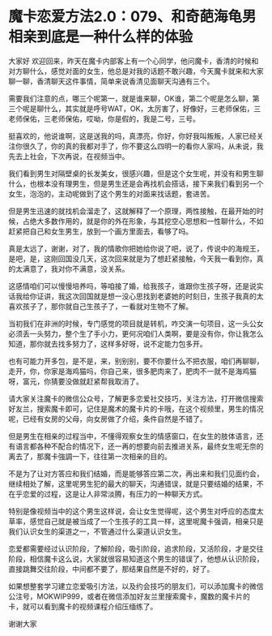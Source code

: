 # 魔卡恋爱方法2.0：079、和奇葩海龟男相亲到底是一种什么样的体验

大家好 欢迎回来，昨天在魔卡内部客上有一个心同学，他问魔卡，香清的时候和对方聊什么，感觉对面的女生，他总是对我的话题不敢兴趣，今天魔卡就来和大家聊一聊，香清聊天这件事情，简单来说香清见面聊天沟通有三个。

需要我们注意的点，哪三个呢第一，就是谁来聊，OK谁，第二个呢是怎么聊，第三个呢是聊什么，其实就是呼号WAT，OK，太厉害了，好像好，三老师保佑，三老师保佑，三老师保佑，哎呦，你是假的，我是二号，三号。

挺喜欢的，他说谁啊，这是送我的吗，真漂亮，你好，你好我叫叛叛，人家已经关注你很久了，你的真的我都对手了，你不要这么四明一的看你人家吗，从未说，我先去上社会，下次再说，在视频当中。

我们看到男生对隔壁桌的长发美女，很感兴趣，但是这个女生呢，并没有和男生聊什么，也根本没有理男生，但是男生还是会再找机会搭话，接下来我们看到另一个女生，泡泡的，主动呢做到了这个男生的对面来找话题，套进苦。

但是男生迅速的就找机会溜走了，这就解释了一个原理，两性接触，在最开始的时候，占绝大多数作用的，就是你的外在形象，与其挖空心思想和一性聊什么，不如赶紧把自己和女生男生，放到一个画方里面去，看够了吗。

真是太远了，谢谢，对了，我的情歌你把她给你说了吧，说了，传说中的海规王，是吧，是，这刚回国没几天，这次回来就是为了想赶紧接触，今天我一看到你，真的太满意了，我对你不满意，没关系。

这感情咱们可以慢慢培养吗，等咱接了婚，给我孩子，谁跟你生孩子呀，还是说实话我给你证讲，我这次回国就是想一没心思找到老婆她的时刻日，生孩子我真的太喜欢孩子了，那你就自己生孩子了，一看就对生物不了解。

当初我们在非洲的时候，专门感觉的项目就是转机，咋交演一句项目，这一头公女必须丢一头努力，整个生了手小力，更何况咱们人类啊，要是没有你，你让我怎么知道，那你就去找多努力了，这样多好呀，说不定能力包多开。

也有可能力开多包，是不是，来，别别别，要不你要什么不把衣服，咱们再聊聊，走开，你，你家是海鸡猫吗，你自己来，很多肥肉来了，肥肉不一就不是海鸡猫呀，富元，你猜要没做就赶紧帮我取消了。

请大家关注魔卡的微信公众号，了解更多恋爱社交技巧，关注方法，打开微信搜索好友兰，搜索魔卡即可，记住是魔术的魔卡片的卡哦，在这个视频里，男生的情况呢，已经有女房的父母，向女房做了介绍，条件自然是不错了。

但是男生在相亲的过程当中，不懂得观察女生的情感窗口，在女生的肢体语言，还有语言都各种不配合的情况下，还一再的想要向前去推进关系，最终女生呢无奈的离去了，那魔卡強調一下，往往第一次相亲的目的。

不是为了让对方答应和我们结婚，而是能够答应第二次，再出来和我们见面约会，继续相处了解，这里呢男生犯的最大的聊天，沟通错误，就是只要结婚的结果，不在乎恋爱的过程，这是让人非常淡腾，有压力的一种聊天方式。

特别是像视频当中的这个男生这样说，会让女生觉得呢，这个男生对呼应的态度太草率，感觉自己就是被当成了一个生孩子的工具一样，这里呢魔卡强调，相亲只是我们认识女生的渠道之一，不管通过什么渠道认识女生。

恋爱都需要经过认识阶段，了解阶段，吸引阶段，追求阶段，又活阶段，才是交往阶段，相信魔卡这么说，大家就很容易知道这个男生的错误了，他想从认识阶段，直接跳舞交往阶段，中间都不要了，那结果自然是不好的，好了。

如果想整套学习建立恋爱吸引方法，以及约会技巧的朋友们，可以添加魔卡的微信公注号，MOKWIP999，或者在微信添加好友兰里搜索魔卡，魔数的魔卡片的卡，就可以看到魔卡的视频课程介绍压缅练了。

谢谢大家